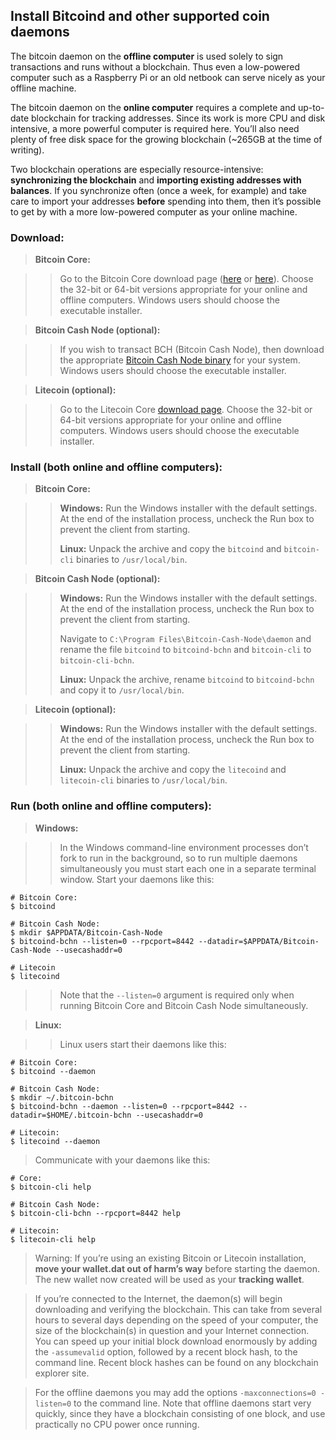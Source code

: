 ## Install Bitcoind and other supported coin daemons

The bitcoin daemon on the **offline computer** is used solely to sign
transactions and runs without a blockchain.  Thus even a low-powered computer
such as a Raspberry Pi or an old netbook can serve nicely as your offline
machine.

The bitcoin daemon on the **online computer** requires a complete and
up-to-date blockchain for tracking addresses.  Since its work is more CPU and
disk intensive, a more powerful computer is required here.  You’ll also need
plenty of free disk space for the growing blockchain (~265GB at the time of
writing).

Two blockchain operations are especially resource-intensive: **synchronizing
the blockchain** and **importing existing addresses with balances**.  If you
synchronize often (once a week, for example) and take care to import your
addresses **before** spending into them, then it’s possible to get by with a
more low-powered computer as your online machine.

### <a name='a_d'>Download:</a>

> **Bitcoin Core:**

>> Go to the Bitcoin Core download page ([here][00] or [here][01]).  Choose the
>> 32-bit or 64-bit versions appropriate for your online and offline computers.
>> Windows users should choose the executable installer.

> **Bitcoin Cash Node (optional):**

>> If you wish to transact BCH (Bitcoin Cash Node), then download the
>> appropriate [Bitcoin Cash Node binary][bch] for your system.
>> Windows users should choose the executable installer.

> **Litecoin (optional):**

>> Go to the Litecoin Core [download page][lc].  Choose the 32-bit or 64-bit
>> versions appropriate for your online and offline computers.  Windows users
>> should choose the executable installer.

### <a name='a_i'>Install (both online and offline computers):</a>

> **Bitcoin Core:**

>> **Windows:** Run the Windows installer with the default settings.
>> At the end of the installation process, uncheck the Run box to prevent the
>> client from starting.
>>
>> **Linux:** Unpack the archive and copy the `bitcoind` and `bitcoin-cli`
>> binaries to `/usr/local/bin`.

> **Bitcoin Cash Node (optional):**

>> **Windows:** Run the Windows installer with the default settings.
>> At the end of the installation process, uncheck the Run box to prevent the
>> client from starting.
>>
>> Navigate to `C:\Program Files\Bitcoin-Cash-Node\daemon` and rename the file
>> `bitcoind` to `bitcoind-bchn` and `bitcoin-cli` to `bitcoin-cli-bchn`.
>>
>> **Linux:** Unpack the archive, rename `bitcoind` to `bitcoind-bchn` and
>> copy it to `/usr/local/bin`.

> **Litecoin (optional):**

>> **Windows:** Run the Windows installer with the default settings.
>> At the end of the installation process, uncheck the Run box to prevent the
>> client from starting.
>>
>> **Linux:** Unpack the archive and copy the `litecoind` and
>> `litecoin-cli` binaries to `/usr/local/bin`.

### <a name='a_r'>Run (both online and offline computers):</a>

> **Windows:**

>> In the Windows command-line environment processes don’t fork to run in the
>> background, so to run multiple daemons simultaneously you must start each
>> one in a separate terminal window.  Start your daemons like this:

	# Bitcoin Core:
	$ bitcoind

	# Bitcoin Cash Node:
	$ mkdir $APPDATA/Bitcoin-Cash-Node
	$ bitcoind-bchn --listen=0 --rpcport=8442 --datadir=$APPDATA/Bitcoin-Cash-Node --usecashaddr=0

	# Litecoin
	$ litecoind

>> Note that the `--listen=0` argument is required only when running Bitcoin
>> Core and Bitcoin Cash Node simultaneously.

> **Linux:**

>> Linux users start their daemons like this:

	# Bitcoin Core:
	$ bitcoind --daemon

	# Bitcoin Cash Node:
	$ mkdir ~/.bitcoin-bchn
	$ bitcoind-bchn --daemon --listen=0 --rpcport=8442 --datadir=$HOME/.bitcoin-bchn --usecashaddr=0

	# Litecoin:
	$ litecoind --daemon

> Communicate with your daemons like this:

	# Core:
	$ bitcoin-cli help

	# Bitcoin Cash Node:
	$ bitcoin-cli-bchn --rpcport=8442 help

	# Litecoin:
	$ litecoin-cli help

> Warning: If you’re using an existing Bitcoin or Litecoin installation, **move
> your wallet.dat out of harm’s way** before starting the daemon.  The new
> wallet now created will be used as your **tracking wallet**.

> If you’re connected to the Internet, the daemon(s) will begin downloading and
> verifying the blockchain.  This can take from several hours to several days
> depending on the speed of your computer, the size of the blockchain(s) in
> question and your Internet connection.  You can speed up your initial block
> download enormously by adding the `-assumevalid` option, followed by a recent
> block hash, to the command line.  Recent block hashes can be found on any
> blockchain explorer site.

> For the offline daemons you may add the options `-maxconnections=0 -listen=0`
> to the command line.  Note that offline daemons start very quickly, since they
> have a blockchain consisting of one block, and use practically no CPU power
> once running.

[00]:  https://bitcoin.org/bin/
[01]:  https://bitcoincore.org/bin/
[bd]:  https://bitcoin.org/bin/blockchain/
[lc]:  https://litecoin.org
[bch]: https://bitcoincashnode.org/en/download.html
